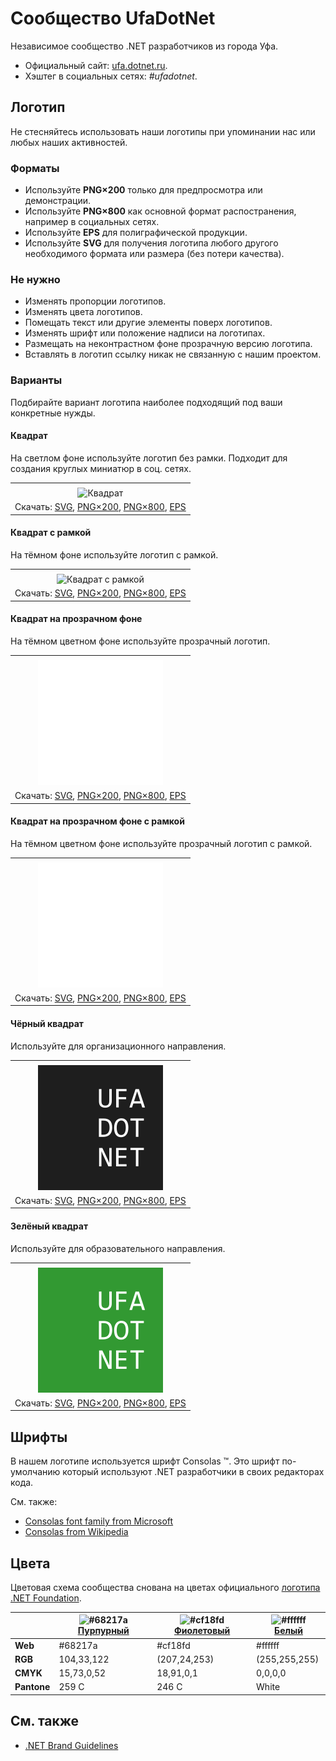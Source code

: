 ﻿# Сообщество UfaDotNet

Независимое сообщество .NET разработчиков из города Уфа.

- Официальный сайт: [ufa.dotnet.ru](https://ufa.dotnet.ru/).
- Хэштег в социальных сетях: _#ufadotnet_.

## Логотип

Не стесняйтесь использовать наши логотипы при упоминании нас или любых наших активностей.

### Форматы

- Используйте **PNG×200** только для предпросмотра или демонстрации.
- Используйте **PNG×800** как основной формат распостранения, например в социальных сетях.
- Используйте **EPS** для полиграфической продукции.
- Используйте **SVG** для получения логотипа любого другого необходимого формата или размера (без потери качества).

### Не нужно

- Изменять пропорции логотипов.
- Изменять цвета логотипов.
- Помещать текст или другие элементы поверх логотипов.
- Изменять шрифт или положение надписи на логотипах.
- Размещать на неконтрастном фоне прозрачную версию логотипа.
- Вставлять в логотип ссылку никак не связанную с нашим проектом.

### Варианты

Подбирайте вариант логотипа наиболее подходящий под ваши конкретные нужды.

#### Квадрат

На светлом фоне используйте логотип без рамки. Подходит для создания круглых миниатюр в соц. сетях.

|       |
| :---: |
|       |
| ![Квадрат](ufadotnet-logo-squared-200.png) |
| Скачать: [SVG](https://raw.githubusercontent.com/DotNetRu/BrandBook/master/Logo/Ufa/ufadotnet-logo-squared.svg), [PNG×200](https://raw.githubusercontent.com/DotNetRu/BrandBook/master/Logo/Ufa/ufadotnet-logo-squared-200.png), [PNG×800](https://raw.githubusercontent.com/DotNetRu/BrandBook/master/Logo/Ufa/ufadotnet-logo-squared-800.png), [EPS](https://raw.githubusercontent.com/DotNetRu/BrandBook/master/Logo/Ufa/ufadotnet-logo-squared.eps) |

#### Квадрат с рамкой

На тёмном фоне используйте логотип с рамкой.

|       |
| :---: |
|       |
| ![Квадрат с рамкой](ufadotnet-logo-squared-bordered-200.png) |
| Скачать: [SVG](https://raw.githubusercontent.com/DotNetRu/BrandBook/master/Logo/Ufa/ufadotnet-logo-squared-bordered.svg), [PNG×200](https://raw.githubusercontent.com/DotNetRu/BrandBook/master/Logo/Ufa/ufadotnet-logo-squared-bordered-200.png), [PNG×800](https://raw.githubusercontent.com/DotNetRu/BrandBook/master/Logo/Ufa/ufadotnet-logo-squared-bordered-800.png), [EPS](https://raw.githubusercontent.com/DotNetRu/BrandBook/master/Logo/Ufa/ufadotnet-logo-squared-bordered.eps) |

#### Квадрат на прозрачном фоне

На тёмном цветном фоне используйте прозрачный логотип.

|       |
| :---: |
|       |
| ![Квадрат на прозрачном фоне](ufadotnet-logo-squared-white-200.png) |
| Скачать: [SVG](https://raw.githubusercontent.com/DotNetRu/BrandBook/master/Logo/Ufa/ufadotnet-logo-squared-white.svg), [PNG×200](https://raw.githubusercontent.com/DotNetRu/BrandBook/master/Logo/Ufa/ufadotnet-logo-squared-white-200.png), [PNG×800](https://raw.githubusercontent.com/DotNetRu/BrandBook/master/Logo/Ufa/ufadotnet-logo-squared-white-800.png), [EPS](https://raw.githubusercontent.com/DotNetRu/BrandBook/master/Logo/Ufa/ufadotnet-logo-squared-white.eps) |

#### Квадрат на прозрачном фоне с рамкой

На тёмном цветном фоне используйте прозрачный логотип с рамкой.

|       |
| :---: |
|       |
| ![Квадрат на прозрачном фоне с рамкой](ufadotnet-logo-squared-white-bordered-200.png) |
| Скачать: [SVG](https://raw.githubusercontent.com/DotNetRu/BrandBook/master/Logo/Ufa/ufadotnet-logo-squared-white-bordered.svg), [PNG×200](https://raw.githubusercontent.com/DotNetRu/BrandBook/master/Logo/Ufa/ufadotnet-logo-squared-white-bordered-200.png), [PNG×800](https://raw.githubusercontent.com/DotNetRu/BrandBook/master/Logo/Ufa/ufadotnet-logo-squared-white-bordered-800.png), [EPS](https://raw.githubusercontent.com/DotNetRu/BrandBook/master/Logo/Ufa/ufadotnet-logo-squared-white-bordered.eps) |

#### Чёрный квадрат

Используйте для организационного направления.

|       |
| :---: |
|       |
| ![Чёрный квадрат](ufadotnet-logo-squared-black-200.png) |
| Скачать: [SVG](https://raw.githubusercontent.com/DotNetRu/BrandBook/master/Logo/Ufa/ufadotnet-logo-squared-black.svg), [PNG×200](https://raw.githubusercontent.com/DotNetRu/BrandBook/master/Logo/Ufa/ufadotnet-logo-squared-black-200.png), [PNG×800](https://raw.githubusercontent.com/DotNetRu/BrandBook/master/Logo/Ufa/ufadotnet-logo-squared-black-800.png), [EPS](https://raw.githubusercontent.com/DotNetRu/BrandBook/master/Logo/Ufa/ufadotnet-logo-squared-black.eps) |

#### Зелёный квадрат

Используйте для образовательного направления.

|       |
| :---: |
|       |
| ![Зелёный квадрат](ufadotnet-logo-squared-green-200.png) |
| Скачать: [SVG](https://raw.githubusercontent.com/DotNetRu/BrandBook/master/Logo/Ufa/ufadotnet-logo-squared-green.svg), [PNG×200](https://raw.githubusercontent.com/DotNetRu/BrandBook/master/Logo/Ufa/ufadotnet-logo-squared-green-200.png), [PNG×800](https://raw.githubusercontent.com/DotNetRu/BrandBook/master/Logo/Ufa/ufadotnet-logo-squared-green-800.png), [EPS](https://raw.githubusercontent.com/DotNetRu/BrandBook/master/Logo/Ufa/ufadotnet-logo-squared-green.eps) |

## Шрифты

В нашем логотипе используется шрифт Consolas ™. Это шрифт по-умолчанию который используют .NET разработчики в своих редакторах кода.

См. также:

- [Consolas font family from Microsoft](https://docs.microsoft.com/en-us/typography/font-list/consolas)
- [Consolas from Wikipedia](https://en.wikipedia.org/wiki/Consolas)

## Цвета

Цветовая схема сообщества снована на цветах официального [логотипа .NET Foundation](https://github.com/dotnet/swag/tree/master/logo).

|             | ![#68217a](https://placehold.it/15/68217a/ffffff?text=+) [Пурпурный](https://www.color-hex.com/color/68217a) | ![#cf18fd](https://placehold.it/15/cf18fd/ffffff?text=+) [Фиолетовый](https://www.color-hex.com/color/cf18fd) | ![#ffffff](https://placehold.it/15/ffffff/ffffff?text=+) [Белый](https://www.color-hex.com/color/ffffff) |
| ----------- | ---------- | ------------ | ------------- |
| **Web**     | #68217a    | #cf18fd      | #ffffff       |
| **RGB**     | 104,33,122 | (207,24,253) | (255,255,255) |
| **CMYK**    | 15,73,0,52 | 18,91,0,1    | 0,0,0,0       |
| **Pantone** | 259 C      | 246 C        | White         |

## См. также

- [.NET Brand Guidelines](https://github.com/dotnet/brand)

